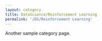 ```yaml
---
layout: category
title: DataScience/Reinforcement Learning
permalink: '/DS/Reinforcement Learning'
---
```


Another sample category page.
